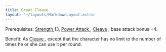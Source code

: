 ```yaml
---
title: Great Cleave
layout: '~/layouts/MarkdownLayout.astro'
---
```

Prerequisites: [ Strength ](/modern.d20.srd/basics/ability.scores) 13, [ Power Attack ](/modern.d20.srd/feats/power.attack) , [ Cleave](/modern.d20.srd/feats/cleave) , base attack bonus +4.

Benefit: As [ Cleave ](/modern.d20.srd/feats/cleave) , except that the
character has no limit to the number of times he or she can use it per round.

